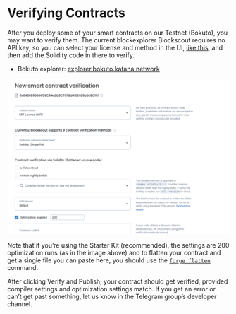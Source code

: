# Verifying Contracts

After you deploy some of your smart contracts on our Testnet (Bokuto), you may want
to verify them. The current blockexplorer Blockscout requires no API key, so you
can select your license and method in the UI,
[like this](https://explorer-bokuto.katanarpc.com/contract-verification),
and then add the Solidity code in there to verify.

- Bokuto explorer: [explorer.bokuto.katana.network](https://explorer.bokuto.katana.network/)

![Contract Verification](contract-verification.png)

Note that if you’re using the Starter Kit (recommended), the settings are 200
optimization runs (as in the image above) and to flatten your contract and get a
single file you can paste here, you should use the
[`forge flatten`](https://book.getfoundry.sh/reference/forge/forge-flatten)
command.

After clicking Verify and Publish, your contract should get verified, provided
compiler settings and optimization settings match. If you get an error or can’t
get past something, let us know in the Telegram group’s developer channel.
